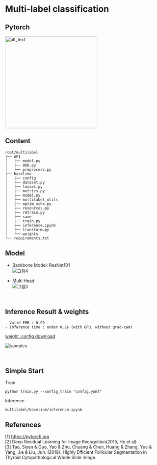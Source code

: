 # Multi-label classification
## Pytorch
[<img alt="alt_text" width="300px" src="https://user-images.githubusercontent.com/49234207/147069604-fd4d5a52-e52f-450d-8ff6-9fbb6872a072.png" />](https://pytorch.org)


## Content
```
root/multilabel
├── API
│   ├── model.py
│   ├── OOD.py
│   └── preprocess.py 
├── baseline
│   ├── config
│   ├── dataset.py
│   ├── losses.py
│   ├── metrics.py
│   ├── model.py
│   ├── multilabel_utils
│   ├── optim_sche.py
│   ├── resources.py
│   ├── retrain.py
│   ├── save
│   ├── train.py
│   ├── inference.ipynb
│   ├── transform.py
│   └── weights
└── requirements.txt
```


## Model

- Backbone Model: ResNet101  
![그림4](https://user-images.githubusercontent.com/49234207/147072747-caf33f94-b21d-4cf6-b42e-1e06b5f336dd.png)



- Multi Head  
![그림3](https://user-images.githubusercontent.com/49234207/147073247-c5b9443a-0d57-4334-bc10-1df9bc586c09.png)


<br>

## Inference Result & weights
```
- Valid EMR : 0.99 
- Inference time : under 0.2s (with GPU, without grad-cam)
```
[weight, config download](https://drive.google.com/drive/folders/1LhFXnXA9X9VEE6SFroAIAVcViE0pvRdT?usp=sharing)


![samples](https://user-images.githubusercontent.com/49234207/147074833-c6cbd799-1ec3-4fba-8b94-293e284a7877.png)


<br>

## Simple Start

Train
```
python train.py --config_train "config.yaml"
```
Inference  
```
multilabel/baseline/inference.ipynb
```

## References
[1] https://pytorch.org  
[2] Deep Residual Learning for Image Recognition(2015, He et al)  
[3] Tao, Siyan & Guo, Yao & Zhu, Chuang & Chen, Huang & Zhang, Yue & Yang, Jie & Liu, Jun. (2019). Highly Efficient Follicular Segmentation in Thyroid Cytopathological Whole Slide Image.
